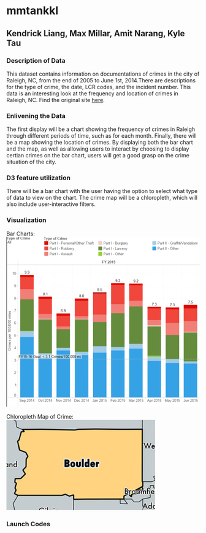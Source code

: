 # mmtankkl

## Kendrick Liang, Max Millar, Amit Narang, Kyle Tau

### Description of Data
This dataset contains information on documentations of crimes in the city of Raleigh, NC, from the end of 2005 to June 1st, 2014.There are descriptions for the type of crime, the date, LCR codes, and the incident number. 
This data is an interesting look at the frequency and location of crimes in Raleigh, NC.
Find the original site [here](http://data-wake.opendata.arcgis.com/datasets/ral::raleigh-police-incidents-srs/data?geometry=-79.026,35.767,-78.229,35.962).

### Enlivening the Data
The first display will be a chart showing the frequency of crimes in Raleigh through different periods of time, such as for each month. Finally, there will be a map showing the location of crimes. By displaying both the bar chart and the map, as well as allowing users to interact by choosing to display certian crimes on the bar chart, users will get a good grasp on the crime situation of the city.

### D3 feature utilization
There will be a bar chart with the user having the option to select what type of data to view on the chart.
The crime map will be a chloropleth, which will also include user-interactive filters.

### Visualization
Bar Charts:  
![Bar chart](https://github.com/kyletau67/mmtankkl/blob/master/doc/crime.PNG)

Chloropleth Map of Crime:  
![Chloropleth Map of Crime](https://github.com/kyletau67/mmtankkl/blob/master/doc/boulder.PNG)

### Launch Codes
